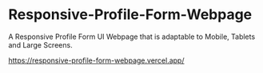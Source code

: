 # Responsive-Profile-Form-Webpage
A Responsive Profile Form UI Webpage that is adaptable to Mobile, Tablets and Large Screens.


https://responsive-profile-form-webpage.vercel.app/